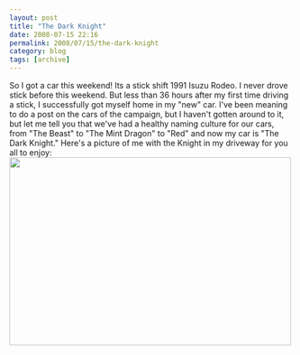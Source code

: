 ```yaml
---
layout: post
title: "The Dark Knight"
date: 2008-07-15 22:16
permalink: 2008/07/15/the-dark-knight
category: blog
tags: [archive]
---
```

So I got a car this weekend!  Its a stick shift 1991 Isuzu Rodeo.  I never drove stick before this weekend.  But less than 36 hours after my first time driving a stick, I successfully got myself home in my "new" car.  I've been meaning to do a post on the cars of the campaign, but I haven't gotten around to it, but let me tell you that we've had a healthy naming culture for our cars, from "The Beast" to "The Mint Dragon" to "Red" and now my car is "The Dark Knight."  Here's a picture of me with the Knight in my driveway for you all to enjoy: <img alt="" src="http://images39.fotki.com/v1232/photos/3/335520/6476574/IMG_3370-vi.jpg" class="aligncenter" width="500" height="333" />